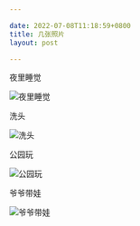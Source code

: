 ```yaml
---

date: 2022-07-08T11:18:59+0800
title: 几张照片
layout: post

---
```


夜里睡觉

![夜里睡觉](https://ohsaisai.oss-cn-shanghai.aliyuncs.com/2022/07/B5C7E84F-2851-4C76-8E33-44515E2D83B4.jpeg?x-oss-process=style/ohsaisai)

洗头

![洗头](https://ohsaisai.oss-cn-shanghai.aliyuncs.com/2022/07/9DC09905-8FB2-42FD-9004-E3936E2D3671.jpeg?x-oss-process=style/ohsaisai)

公园玩

![公园玩](https://ohsaisai.oss-cn-shanghai.aliyuncs.com/2022/07/78C2E31B-7698-401B-831C-493E03BACE5C.jpeg?x-oss-process=style/ohsaisaih)

爷爷带娃

![爷爷带娃](https://ohsaisai.oss-cn-shanghai.aliyuncs.com/2022/07/175CBE49-E4E8-4D90-856D-A8CC0D6840DB.jpeg?x-oss-process=style/ohsaisai)
